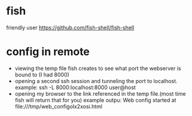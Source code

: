 # fish 
friendly user
https://github.com/fish-shell/fish-shell

# config in remote
- viewing the temp file fish creates to see what port the webserver is bound to (I had 8000)
- opening a second ssh session and tunneling the port to localhost. example:
    ssh -L 8000:localhost:8000 user@host
- opening my browser to the link referenced in the temp file.(most time fish will return that for you)
    example outpu: Web config started at file:///tmp/web_configolx2xosi.html